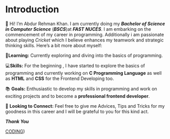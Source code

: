 
# Introduction
👋 Hi! I’m Abdur Rehman Khan. I am currently doing my ***Bachelor of Science in Computer Science*** (***BSCS***)at ***FAST*** ***NUCES***. I am embarking on the commencement of my career in programming. Additionally i am passionate about playing *Cricket* which I believe enhances my teamwork and strategic thinking skills. Here’s a bit more about myself:
 

🌟**Learning:**  Currently exploring and diving into the basics of programming.

💻**Skills:** For the beginning , I have started to explore the basics of programming and currently working on **C Programming Language** as well as **HTML** and **CSS** for the Frontend Developing too.
                     
📚 **Goals:** Enthusiastic to develop my skills in programming and work on exciting projects and to become a **professional frontend developer**.

🤝 **Looking to Connect:** Feel free to give me Advices, Tips and Tricks for my goodness in this career and I will be grateful to you for this kind act.

***Thank You***

[CODING](https://st.depositphotos.com/57803962/59532/v/450/depositphotos_595325804-stock-illustration-vector-illustration-programmer-icon.jpg))
